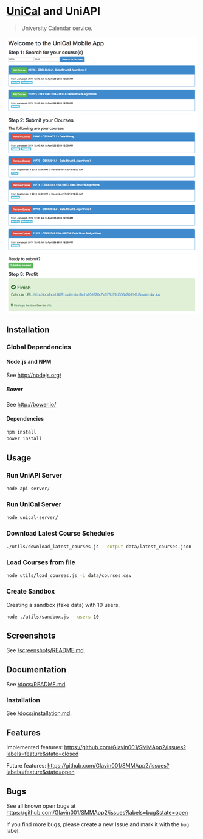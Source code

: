 [UniCal](https://github.com/Glavin001/UniCal) and UniAPI
=======

> University Calendar service.

![screenshot](screenshots/uni-cal.png)

## Installation

### Global Dependencies

#### Node.js and NPM

See http://nodejs.org/

##### Bower

See http://bower.io/

#### Dependencies

```bash
npm install
bower install
```

## Usage

### Run UniAPI Server

```bash
node api-server/
```

### Run UniCal Server

```bash
node unical-server/
```

### Download Latest Course Schedules

```bash
./utils/download_latest_courses.js --output data/latest_courses.json
```

### Load Courses from file

```bash
node utils/load_courses.js -i data/courses.csv
```

### Create Sandbox

Creating a sandbox (fake data) with 10 users.

```bash
node ./utils/sandbox.js --users 10
```

## Screenshots
See [/screenshots/README.md](/screenshots/).

## Documentation
See [/docs/README.md](/docs/).

### Installation
See [/docs/installation.md](/docs/installation.md).

## Features
Implemented features: https://github.com/Glavin001/SMMApp2/issues?labels=feature&state=closed

Future features: https://github.com/Glavin001/SMMApp2/issues?labels=feature&state=open

## Bugs
See all known open bugs at https://github.com/Glavin001/SMMApp2/issues?labels=bug&state=open

If you find more bugs, please create a new Issue and mark it with the `bug` label.
